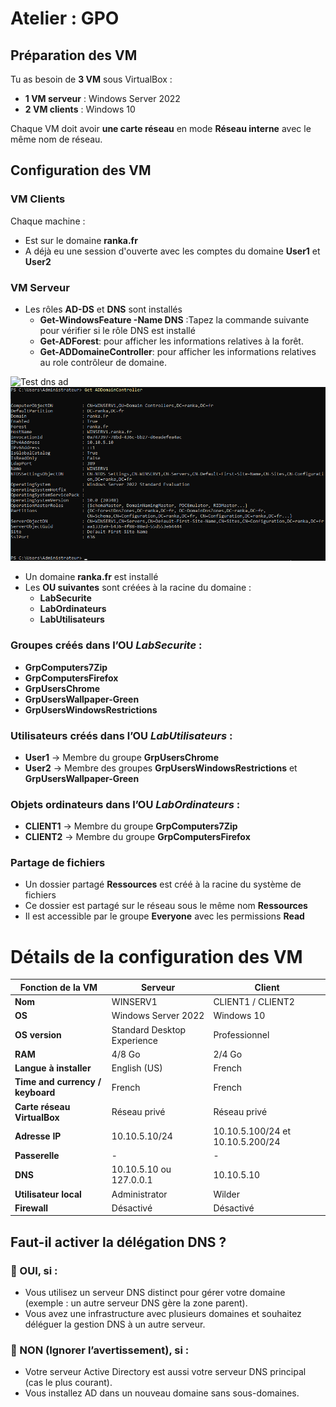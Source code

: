 # Atelier : GPO

## Préparation des VM

Tu as besoin de **3 VM** sous VirtualBox :

- **1 VM serveur** : Windows Server 2022  
- **2 VM clients** : Windows 10  

Chaque VM doit avoir **une carte réseau** en mode **Réseau interne** avec le même nom de réseau.

## Configuration des VM

### VM Clients  
Chaque machine :  
- Est sur le domaine **ranka.fr**  
- A déjà eu une session d'ouverte avec les comptes du domaine **User1** et **User2**  

### VM Serveur  
- Les rôles **AD-DS** et **DNS** sont installés 
    - **Get-WindowsFeature -Name DNS** :Tapez la commande suivante pour vérifier si le rôle DNS est installé
    - **Get-ADForest**: pour afficher les informations relatives à la forêt.
    - **Get-ADDomaineController**: pour afficher les informations relatives au role contrôleur de domaine.
    
![Test dns ad](https://github.com/KAOUTARBAH/Atelier--GPO/tree/main/images/testAD.png)
![Test dns ad](https://github.com/KAOUTARBAH/Atelier--GPO/blob/main/images/RoleController.png)

- Un domaine **ranka.fr** est installé  
- Les **OU suivantes** sont créées à la racine du domaine :  
  - **LabSecurite**  
  - **LabOrdinateurs**  
  - **LabUtilisateurs**  

### Groupes créés dans l’OU *LabSecurite* :  
- **GrpComputers7Zip**  
- **GrpComputersFirefox**  
- **GrpUsersChrome**  
- **GrpUsersWallpaper-Green**  
- **GrpUsersWindowsRestrictions**  

### Utilisateurs créés dans l’OU *LabUtilisateurs* :  
- **User1** → Membre du groupe **GrpUsersChrome**  
- **User2** → Membre des groupes **GrpUsersWindowsRestrictions** et **GrpUsersWallpaper-Green**  

### Objets ordinateurs dans l’OU *LabOrdinateurs* :  
- **CLIENT1** → Membre du groupe **GrpComputers7Zip**  
- **CLIENT2** → Membre du groupe **GrpComputersFirefox**  

### Partage de fichiers  
- Un dossier partagé **Ressources** est créé à la racine du système de fichiers  
- Ce dossier est partagé sur le réseau sous le même nom **Ressources**  
- Il est accessible par le groupe **Everyone** avec les permissions **Read**  

# Détails de la configuration des VM  

| Fonction de la VM  | Serveur          | Client               |
|--------------------|-----------------|----------------------|
| **Nom**           | WINSERV1         | CLIENT1 / CLIENT2   |
| **OS**            | Windows Server 2022 | Windows 10      |
| **OS version**    | Standard Desktop Experience | Professionnel |
| **RAM**           | 4/8 Go           | 2/4 Go               |
| **Langue à installer** | English (US) | French              |
| **Time and currency / keyboard** | French | French        |
| **Carte réseau VirtualBox** | Réseau privé | Réseau privé |
| **Adresse IP**    | 10.10.5.10/24    | 10.10.5.100/24 et 10.10.5.200/24 |
| **Passerelle**    | -                | -                    |
| **DNS**           | 10.10.5.10 ou 127.0.0.1 | 10.10.5.10 |
| **Utilisateur local** | Administrator | Wilder          |
| **Firewall**      | Désactivé        | Désactivé             |


## Faut-il activer la délégation DNS ?

### 🔹 OUI, si :
- Vous utilisez un serveur DNS distinct pour gérer votre domaine (exemple : un autre serveur DNS gère la zone parent).
- Vous avez une infrastructure avec plusieurs domaines et souhaitez déléguer la gestion DNS à un autre serveur.

### 🔹 NON (Ignorer l’avertissement), si :
- Votre serveur Active Directory est aussi votre serveur DNS principal (cas le plus courant).
- Vous installez AD dans un nouveau domaine sans sous-domaines.
